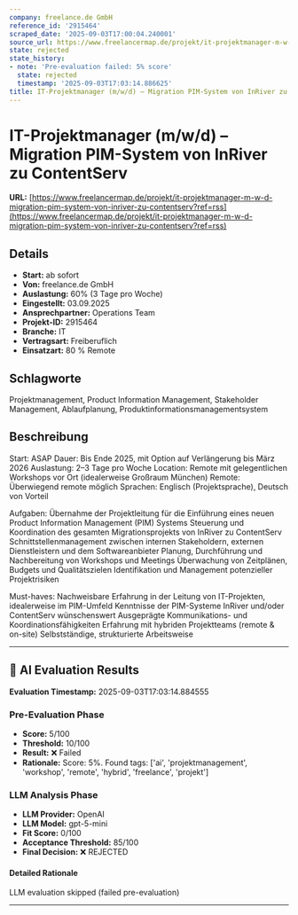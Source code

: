 ```yaml
---
company: freelance.de GmbH
reference_id: '2915464'
scraped_date: '2025-09-03T17:00:04.240001'
source_url: https://www.freelancermap.de/projekt/it-projektmanager-m-w-d-migration-pim-system-von-inriver-zu-contentserv?ref=rss
state: rejected
state_history:
- note: 'Pre-evaluation failed: 5% score'
  state: rejected
  timestamp: '2025-09-03T17:03:14.886625'
title: IT-Projektmanager (m/w/d) – Migration PIM-System von InRiver zu ContentServ
---
```



# IT-Projektmanager (m/w/d) – Migration PIM-System von InRiver zu ContentServ
**URL:** [https://www.freelancermap.de/projekt/it-projektmanager-m-w-d-migration-pim-system-von-inriver-zu-contentserv?ref=rss](https://www.freelancermap.de/projekt/it-projektmanager-m-w-d-migration-pim-system-von-inriver-zu-contentserv?ref=rss)
## Details
- **Start:** ab sofort
- **Von:** freelance.de GmbH
- **Auslastung:** 60% (3 Tage pro Woche)
- **Eingestellt:** 03.09.2025
- **Ansprechpartner:** Operations Team
- **Projekt-ID:** 2915464
- **Branche:** IT
- **Vertragsart:** Freiberuflich
- **Einsatzart:** 80
                                                % Remote

## Schlagworte
Projektmanagement, Product Information Management, Stakeholder Management, Ablaufplanung, Produktinformationsmanagementsystem

## Beschreibung
Start: ASAP
Dauer: Bis Ende 2025, mit Option auf Verlängerung bis März 2026
Auslastung: 2–3 Tage pro Woche
Location: Remote mit gelegentlichen Workshops vor Ort (idealerweise Großraum München)
Remote: Überwiegend remote möglich
Sprachen: Englisch (Projektsprache), Deutsch von Vorteil

Aufgaben:
Übernahme der Projektleitung für die Einführung eines neuen Product Information Management (PIM) Systems
Steuerung und Koordination des gesamten Migrationsprojekts von InRiver zu ContentServ
Schnittstellenmanagement zwischen internen Stakeholdern, externen Dienstleistern und dem Softwareanbieter
Planung, Durchführung und Nachbereitung von Workshops und Meetings
Überwachung von Zeitplänen, Budgets und Qualitätszielen
Identifikation und Management potenzieller Projektrisiken

Must-haves:
Nachweisbare Erfahrung in der Leitung von IT-Projekten, idealerweise im PIM-Umfeld
Kenntnisse der PIM-Systeme InRiver und/oder ContentServ wünschenswert
Ausgeprägte Kommunikations- und Koordinationsfähigkeiten
Erfahrung mit hybriden Projektteams (remote & on-site)
Selbstständige, strukturierte Arbeitsweise

---

## 🤖 AI Evaluation Results

**Evaluation Timestamp:** 2025-09-03T17:03:14.884555

### Pre-Evaluation Phase
- **Score:** 5/100
- **Threshold:** 10/100
- **Result:** ❌ Failed
- **Rationale:** Score: 5%. Found tags: ['ai', 'projektmanagement', 'workshop', 'remote', 'hybrid', 'freelance', 'projekt']

### LLM Analysis Phase
- **LLM Provider:** OpenAI
- **LLM Model:** gpt-5-mini
- **Fit Score:** 0/100
- **Acceptance Threshold:** 85/100
- **Final Decision:** ❌ REJECTED

#### Detailed Rationale
LLM evaluation skipped (failed pre-evaluation)

---
